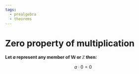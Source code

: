 ```yaml
---
tags:
  - prealgebra
  - theorems
---
```


# Zero property of multiplication

**Let $a$ represent any member of $\mathbb{W}$ or $\mathbb{Z}$ then:**

$$ a \cdot 0 = 0 $$
